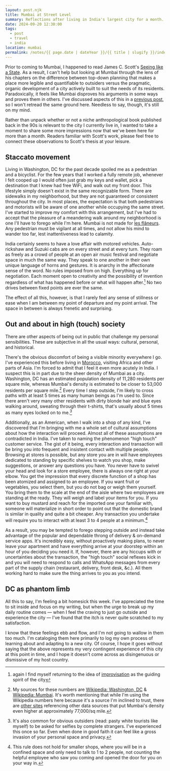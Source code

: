 ```yaml
---
layout: post.njk
title: Mumbai at Street Level
summary: Reflections after living in India's largest city for a month.
date: 2024-09-20 12:30:00
tags:
  - post
  - travel
  - india
location: mumbai
permalink: /notes/{{ page.date | dateYear }}/{{ title | slugify }}/index.html
---
```


Prior to coming to Mumbai, I happened to read James C. Scott's [Seeing like a State](https://en.wikipedia.org/wiki/Seeing_Like_a_State). As a result, I can't help but looking at Mumbai through the lens of his chapters on the difference between top-down planning that makes a place more legible and quantifiable to outsiders versus the pragmatic, organic development of a city actively built to suit the needs of its residents. Paradoxically, it feels like Mumbai disproves his arguments in some ways and proves them in others. I've discussed aspects of this in a [previous post](/notes/2024/the-improvised-city), so I won't retread the same ground here. Needless to say, though, it's still on my mind.

Rather than unpack whether or not a niche anthropological book published back in the 90s is relevant to the city I currently live in, I wanted to take a moment to share some more impressions now that we've been here for more than a month. Readers familiar with Scott's work, please feel free to connect these observations to Scott's thesis at your leisure.

## Staccato movement

Living in Washington, DC for the past decade spoiled me as a pedestrian and a bicyclist. For the few years that I worked a fully remote job, whenever I felt cooped up I would often just grab my keys and wallet, pick a destination that I knew had free WiFi, and walk out my front door. This lifestyle simply doesn't exist in the same recognizable form. There are sidewalks in my neighborhood, but they are not guaranteed or consistent throughout the city. In most places, the expectation is that both pedestrians and motorists will be aware of one another while occupying the same street. I've started to improve my comfort with this arrangement, but I've had to accept that the pleasure of a meandering walk around my neighborhood is one I'll have to forego while I'm here. Mumbai is not made for [les flâneurs](https://en.wikipedia.org/wiki/Fl%C3%A2neur). Any pedestrian must be vigilant at all times, and not allow his mind to wander too far, lest inattentiveness lead to calamity.

India certainly seems to have a love affair with motored vehicles. Auto-rickshaw and Suzuki cabs are on every street and at every turn. They roam as freely as a crowd of people at an open air music festival and negotiate space in much the same way. They speak to one another in their own unique language of horns and gestures. It is anarchy in the affectionate sense of the word. No rules imposed from on high. Everything up for negotiation. Each moment open to creativity and the possibility of invention regardless of what has happened before or what will happen after.[^1] No two drives between fixed points are ever the same.

The effect of all this, however, is that I rarely feel any sense of stillness or ease when I am between my point of departure and my point arrival. The space in between is always frenetic and surprising.

## Out and about in high (touch) society
There are other aspects of being out in public that challenge my personal sensibilities. These are subjective in all the usual ways: cultural, personal, and historical.

There's the obvious discomfort of being a visible minority everywhere I go. I've experienced this before living in [Morocco](/tags/morocco), visiting Africa and other parts of Asia. I'm forced to admit that I feel it even more acutely in India. I suspect this is in part due to the sheer density of Mumbai as a city. Washington, DC has an estimated population density of 11,280 residents per square mile, whereas Mumbai's density is estimated to be closer to 53,000 residents per square mile.[^2] Every time I step outside, I'm likely to cross paths with at least 5 times as many human beings as I'm used to. Since there aren't very many other residents with dirty blonde hair and blue eyes walking around, sweating through their t-shirts, that's usually about 5 times as many eyes locked on to me.[^3]

Additionally, as an American, when I walk into a shop of any kind, I've discovered that I'm bringing with me a whole set of cultural assumptions about how the interaction will proceed. Almost all of these assumptions are contradicted in India. I've taken to naming the phenomenon "high touch" customer service. The gist of it being, every interaction and transaction will be bring you into frequent and insistent contact with multiple people. Browsing at stores is possible, but any store you are in will have employees dedicated to standing by specific shelves to watch you shop, make suggestions, or answer any questions you have. You never have to swivel your head and look for a store employee, there is always one right at your elbow. You get the impression that every discrete function of a shop has been atomized and assigned to an employee. If you want fruit or vegetables, you select them, but you do not bag or weigh them yourself. You bring them to the scale at the end of the aisle where two employees are standing at the ready. They will weigh and label your items for you. If you want to buy mustard and reach for the imported one your familiar with, someone will materialize in short order to point out that the domestic brand is similar in quality and quite a bit cheaper. Any transaction you undertake will require you to interact with at least 3 to 4 people at a minimum.[^4]

As a result, you may be tempted to forego stepping outside and instead take advantage of the popular and dependable throng of delivery & on-demand service apps. It's incredibly easy, without proactively making plans, to never leave your apartment and have everything arrive at your doorstep within an hour of you deciding you need it. If, however, there are any hiccups with or uncertainties about the transaction, the "high touch" social reflexes kick in and you will need to respond to calls and WhatsApp messages from every part of the supply chain (restaurant, delivery, front desk, &c.). All them working hard to make sure the thing arrives to you as you intend.

## DC as phantom limb
All this to say, I'm feeling a bit homesick this week. I've appreciated the time to sit inside and focus on my writing, but when the urge to break up my daily routine comes — when I feel the craving to just go outside and experience the city — I've found that the itch is never quite scratched to my satisfaction.

I know that these feelings ebb and flow, and I'm not going to wallow in them too much. I'm cataloging them here primarily to log my own process of learning about and adapting to a new city. Of course, I hope it goes without saying that the above represents my very contingent experience of this city at this point in time, and I hope it doesn't come across as disingenuous or dismissive of my host country.

[^1]: again I find myself returning to the idea of [improvisation](/notes/2024/the-improvised-city) as the guiding spirit of the city
[^2]: My sources for these numbers are [Wikipedia: Washington, DC](https://en.wikipedia.org/wiki/Washington,_D.C.#Demographics:~:text=Density,11%2C280.71/sq%C2%A0mi) & [Wikipedia: Mumbai](https://en.wikipedia.org/wiki/Mumbai#:~:text=Density,53%2C000/sq%C2%A0mi). It's worth mentioning that while I'm using the Wikipedia numbers here because it's a source I'm inclined to trust, there are [other sites](https://www.usatoday.com/story/news/world/2019/07/11/the-50-most-densely-populated-cities-in-the-world/39664259/#:~:text=Population%20density%3A%2076%2C790%20per%20square%20mile) referencing other data sources that put Mumbai's density even higher at approximately 77,000/sq mile.
[^3]: It's also common for obvious outsiders (read: pasty white tourists like myself) to be asked for selfies by complete strangers. I've experienced this once so far. Even when done in good faith it can feel like a gross invasion of your personal space and privacy.
[^4]: This rule does not hold for smaller shops, where you will be in a confined space and only need to talk to 1 to 2 people, not counting the helpful employee who saw you coming and opened the door for you on your way in.
